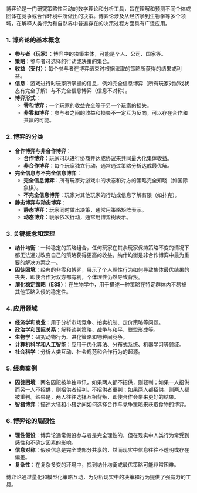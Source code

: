 博弈论是一门研究策略性互动的数学理论和分析工具，旨在理解和预测不同个体或团体在竞争或合作环境中所做出的决策。博弈论涉及从经济学到生物学等多个领域，在解释人类行为和自然界中普遍存在的决策过程方面具有广泛应用。

### 1. **博弈论的基本概念**
- **参与者（玩家）**：博弈中的决策主体，可能是个人、公司、国家等。
- **策略**：参与者可选择的行动或决策的集合。
- **收益（支付）**：每个参与者在博弈结束时根据采取的策略所获得的结果或利益。
- **信息**：游戏进行时玩家所掌握的信息，例如完全信息博弈（所有玩家对游戏状态有完全了解）与不完全信息博弈（信息不对称）。
- **博弈形式**：
  - **零和博弈**：一个玩家的收益完全等于另一个玩家的损失。
  - **非零和博弈**：参与者之间的收益和损失不一定互为反向，可以存在合作和共赢的可能。

### 2. **博弈的分类**
- **合作博弈与非合作博弈**：
  - **合作博弈**：玩家可以进行协商并达成协议来共同最大化集体收益。
  - **非合作博弈**：每个玩家独立行动，通常通过策略分析达成最优解。
- **完全信息与不完全信息博弈**：
  - **完全信息博弈**：所有玩家对游戏中的状态和对方的策略完全知晓（如国际象棋）。
  - **不完全信息博弈**：玩家对其他玩家的行动或信息了解有限（如扑克）。
- **静态博弈与动态博弈**：
  - **静态博弈**：玩家同时做出决策，通常用策略矩阵表示。
  - **动态博弈**：玩家依次行动，通常用博弈树表示。

### 3. **关键概念和定理**
- **纳什均衡**：一种稳定的策略组合，任何玩家在其余玩家保持策略不变的情况下都无法通过改变自己的策略获得更高的收益。纳什均衡是非合作博弈中最为重要的解决方案之一。
- **囚徒困境**：经典的非零和博弈，展示了个人理性行为如何导致集体最优结果的丧失，即使合作对双方都有利，个体理性仍然导致背叛。
- **演化稳定策略（ESS）**：在生物学中，用于描述一种策略在特定群体内不易被其他策略入侵的稳定性。

### 4. **应用领域**
- **经济学和商业**：用于分析市场竞争、拍卖机制、定价策略等问题。
- **政治学和国际关系**：解释谈判策略、战争与和平、联盟形成等。
- **生物学**：研究动物行为、进化策略和物种间竞争。
- **计算机科学和人工智能**：应用于优化算法、分布式系统、机器学习等领域。
- **社会科学**：分析人类互动、社会规范和合作行为的起源。

### 5. **经典案例**
- **囚徒困境**：两名囚犯被单独审讯，如果两人都不招供，则轻判；如果一人招供而另一人不招供，则招供者轻判，不招供者重判；如果两人都招供，则两人都被重判。结果是，两人往往选择互相背叛，即使合作会带来更好的结果。
- **智猪博弈**：描述大猪和小猪之间如何选择合作与竞争策略来获取食物的博弈。

### 6. **博弈论的局限性**
- **理性假设**：博弈论通常假设参与者是完全理性的，但在现实中人类行为常受到感性和不确定因素的影响。
- **信息对称**：假设信息是完全或部分共享的，然而现实中信息往往不透明或存在偏差。
- **复杂性**：在复杂多变的环境中，找到纳什均衡或最优策略可能非常困难。

博弈论通过量化和模型化策略互动，为分析现实中的决策和行为提供了强有力的工具。